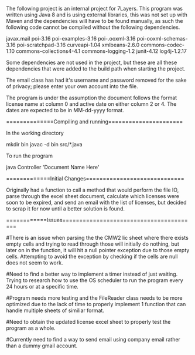 The following project is an internal project for 7Layers.
This program was written using Java 8 and is using external libraries, 
this was not set up with Maven and the dependencies will have to be found
manually, as such the following code cannot be compiled without the following dependencies.

javax.mail
poi-3.16
poi-examples-3.16
poi-.ooxml-3.16
poi-ooxml-schemas-3.16
poi-scratchpad-3.16
curveapi-1.04
xmlbeans-2.6.0
commons-codec-1.10
commons-collections4-4.1
commons-logging-1.2
junit-4.12
log4j-1.2.17

Some dependencies are not used in the project, but these are all these dependencies that
were added to the build path when starting the project.

The email class has had it's username and password removed for the sake of privacy; 
please enter your own account into the file.

The program is under the assumption the document follows the format license name at column 0 and active date on either
column 2 or 4. The dates are expected to be in MM-dd-yyyy format.


==============Compiling and running======================

In the working directory

mkdir bin
javac -d bin src/*.java


To run the program

java Controller 'Document Name Here'


=============Initial Changes=============================

Originally had a function to call a method that would perform the file IO, parse through
the excel sheet document, calculate which licenses were soon to be expired, and send an
email with the list of licenses, but decided to scrap it for now until a better solution
is found.

============Issues========================================

#There is an issue when parsing the the CMW2 lic sheet where there exists empty cells
and trying to read through those will initially do nothing, but later on in the function,
it will hit a null pointer exception due to those empty cells. Attempting to avoid the
exception by checking if the cells are null does not seem to work.

#Need to find a better way to implement a timer instead of just waiting. Trying to research
how to use the OS scheduler to run the program every 24 hours or at a specific time.

#Program needs more testing and the FileReader class needs to be more optimized due to the
lack of time to properly implement 1 function that can handle multiple sheets of similiar format.

#Need to obtain the updated license excel sheet to properly test the program as a whole.

#Currently need to find a way to send email using company email rather than a dummy gmail account.
